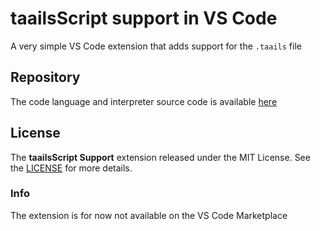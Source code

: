 # taailsScript support in VS Code
A very simple VS Code extension that adds support for the `.taails` file

## Repository
The code language and interpreter source code is available [here](https://github.com/TaAils1440p/taailsScript/tree/main)

## License
The **taailsScript Support** extension released under the MIT License. See the [LICENSE](./LICENSE) for more details.

### Info
The extension is for now not available on the VS Code Marketplace
